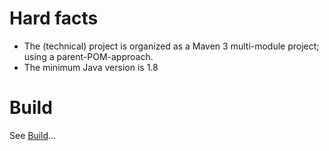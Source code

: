 # Hard facts
* The (technical) project is organized as a Maven 3 multi-module project; using a parent-POM-approach.
* The minimum Java version is 1.8

# Build
See [Build](Build.md)...
